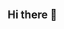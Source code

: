 ## Hi there 👋

<!--
**konjkav-a/konjkav-a** is a ✨ _special_ ✨ repository because its `README.md` (this file) appears on your GitHub profile.

Hi there 👋
👋 Hello, fellow developers! I'm amir konjkav, a passionate Developer 🚀.

🌟 About Me:

💻 Developer
🎓 I have master degree in computer
🚀 Love building scalable and efficient applications
🌱 Learning: Clean Architecture & Microservices  
🔧 Tech Stack:
🐍 Python| C# | .Net
🛠 DevOps: Docker | Git
🌈 Interests:
🌐 API
🚀 Solving Algorithm
❤️ Love Math
📫 Let's Connect:

📧 Email: amirkonjkav@gmail.com
🔗 LinkedIn: Connect with me on LinkedIn
🌐 Kaggle: Check out my Kaggle profile
💻 kattis(ACM) : Check out my Rank

